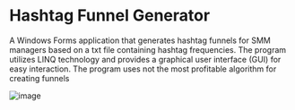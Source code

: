 # Hashtag Funnel Generator

A Windows Forms application that generates hashtag funnels for SMM managers based on a txt file containing hashtag frequencies. The program utilizes LINQ technology and provides a graphical user interface (GUI) for easy interaction.
The program uses not the most profitable algorithm for creating funnels

![image](https://github.com/Muksaflash/WinFormsHashtagFunnel_.net_6.0/assets/67598186/b5b900ef-2730-40b8-be36-4824708d197f)

